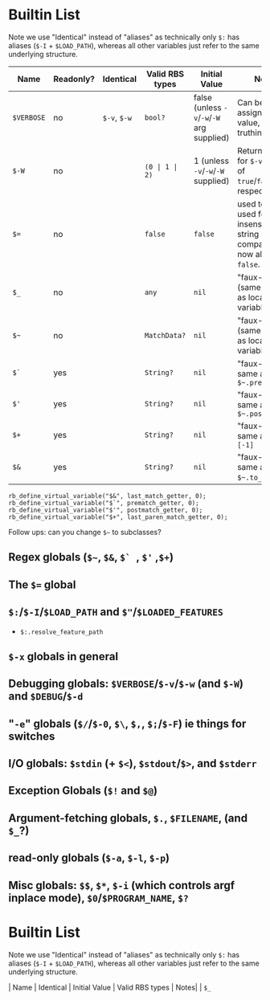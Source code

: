 # Builtin List

Note we use "Identical" instead of "aliases" as technically only `$:` has aliases (`$-I` + `$LOAD_PATH`), whereas all other variables just refer to the same underlying structure.

| Name       | Readonly?    | Identical    | Valid RBS types | Initial Value | Notes |
|------------|--------------|--------------|-----------------|-------|---|
| `$VERBOSE` | no           | `$-v`, `$-w` | `bool?`         | false (unless `-v`/`-w`/`-W` arg supplied) | Can be assigned any value, but uses truthiness |
| `$-W`      | no           |              | `(0 \| 1 \| 2)`   | 1 (unless `-v`/`-w`/`-W` supplied)         | Returns `2`, `1`, `0` for `$-v` value of `true`/`false`/`nil`, respectively |
| `$=`       | no           |              | `false`         | `false` | used to be used for case-insensitive string + regex comparsions, now always `false`. |
| `$_`       | no           |              | `any`           | `nil` | "faux-global" (same scope as local variable) |
| `$~`       | no           |              | `MatchData?`    | `nil` | "faux-global" (same scope as local variable) |
| ``$` ``    | yes          |              | `String?`       | `nil` | "faux-global"; same as `$~.pre_match` |
| `$'`       | yes          |              | `String?`       | `nil` | "faux-global"; same as `$~.post_match` |
| `$+`       | yes          |              | `String?`       | `nil` | "faux-global"; same as `$~[-1]` |
| `$&`       | yes          |              | `String?`       | `nil` | "faux-global"; same as `$~.to_s` (?) |

    rb_define_virtual_variable("$&", last_match_getter, 0);
    rb_define_virtual_variable("$`", prematch_getter, 0);
    rb_define_virtual_variable("$'", postmatch_getter, 0);
    rb_define_virtual_variable("$+", last_paren_match_getter, 0);
Follow ups: can you change `$~` to subclasses?

## Regex globals (`$~`, `$&`, ``$` ``, `$'` ,`$+`)

## The `$=` global

## `$:`/`$-I`/`$LOAD_PATH` and `$"`/`$LOADED_FEATURES`
- `$:.resolve_feature_path`

## `$-x` globals in general

## Debugging globals: `$VERBOSE`/`$-v`/`$-w` (and `$-W`) and `$DEBUG`/`$-d`

## "`-e`" globals (`$/`/`$-0`, `$\`, `$,`, `$;`/`$-F`) ie things for switches

## I/O globals: `$stdin` (+ `$<`), `$stdout`/`$>`, and `$stderr`

## Exception Globals (`$!` and `$@`)

## Argument-fetching globals, `$.`, `$FILENAME`, (and `$_`?)

## read-only globals (`$-a`, `$-l`, `$-p`)

## Misc globals: `$$`, `$*`, `$-i` (which controls argf inplace mode), `$0`/`$PROGRAM_NAME`, `$?`

<!-- rb_(?!define_virtual_variable|gvar_ractor_local|define_hooked_variable|define_readonly_variable|aliased)\w*\("\$ -->

# Builtin List

Note we use "Identical" instead of "aliases" as technically only `$:` has aliases (`$-I` + `$LOAD_PATH`), whereas all other variables just refer to the same underlying structure.

| Name | Identical | Initial Value | Valid RBS types | Notes|
| `$_`
